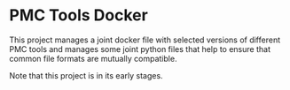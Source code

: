 PMC Tools Docker
=================

This project manages a joint docker file with selected versions of different PMC tools 
and manages some joint python files that help to ensure that common file formats are mutually compatible. 

Note that this project is in its early stages.
